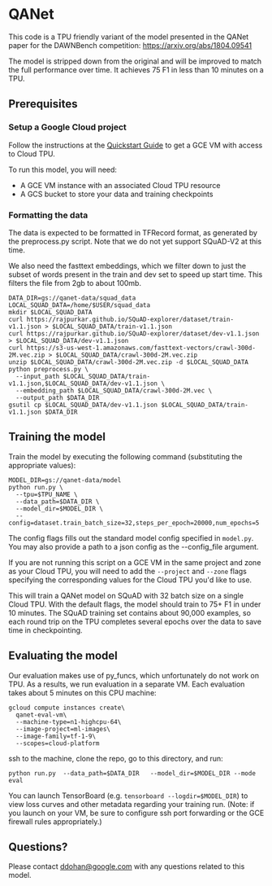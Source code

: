 # QANet

This code is a TPU friendly variant of the model presented in
the QANet paper for the DAWNBench competition: https://arxiv.org/abs/1804.09541

The model is stripped down from the original and will be improved to match the
full performance over time.  It achieves 75 F1 in less than 10 minutes on a TPU.


## Prerequisites

### Setup a Google Cloud project

Follow the instructions at the [Quickstart Guide](https://cloud.google.com/tpu/docs/quickstart)
to get a GCE VM with access to Cloud TPU.

To run this model, you will need:

* A GCE VM instance with an associated Cloud TPU resource
* A GCS bucket to store your data and training checkpoints

### Formatting the data

The data is expected to be formatted in TFRecord format, as generated by the preprocess.py script. Note that we do not yet support SQuAD-V2 at this time.

We also need the fasttext embeddings, which we filter down to just the subset of words present in the train and dev set to speed up start time.  This filters the file
from 2gb to about 100mb.

```
DATA_DIR=gs://qanet-data/squad_data
LOCAL_SQUAD_DATA=/home/$USER/squad_data
mkdir $LOCAL_SQUAD_DATA
curl https://rajpurkar.github.io/SQuAD-explorer/dataset/train-v1.1.json > $LOCAL_SQUAD_DATA/train-v1.1.json
curl https://rajpurkar.github.io/SQuAD-explorer/dataset/dev-v1.1.json > $LOCAL_SQUAD_DATA/dev-v1.1.json
curl https://s3-us-west-1.amazonaws.com/fasttext-vectors/crawl-300d-2M.vec.zip > $LOCAL_SQUAD_DATA/crawl-300d-2M.vec.zip
unzip $LOCAL_SQUAD_DATA/crawl-300d-2M.vec.zip -d $LOCAL_SQUAD_DATA
python preprocess.py \
  --input_path $LOCAL_SQUAD_DATA/train-v1.1.json,$LOCAL_SQUAD_DATA/dev-v1.1.json \
  --embedding_path $LOCAL_SQUAD_DATA/crawl-300d-2M.vec \
  --output_path $DATA_DIR
gsutil cp $LOCAL_SQUAD_DATA/dev-v1.1.json $LOCAL_SQUAD_DATA/train-v1.1.json $DATA_DIR
```


## Training the model

Train the model by executing the following command (substituting the appropriate
values):

```
MODEL_DIR=gs://qanet-data/model
python run.py \
  --tpu=$TPU_NAME \
  --data_path=$DATA_DIR \
  --model_dir=$MODEL_DIR \
  --config=dataset.train_batch_size=32,steps_per_epoch=20000,num_epochs=5
```

The config flags fills out the standard model config specified in `model.py`.
You may also provide a path to a json config as the --config_file argument.


If you are not running this script on a GCE VM in the same project and zone as
your Cloud TPU, you will need to add the `--project` and `--zone` flags
specifying the corresponding values for the Cloud TPU you'd like to use.


This will train a QANet model on SQuAD with 32 batch size on a
single Cloud TPU. With the default flags, the model should train to 75+ F1 in
under 10 minutes.  The SQuAD training set contains about 90,000 examples, so
each round trip on the TPU completes several epochs over the data to save time
in checkpointing.

## Evaluating the model

Our evaluation makes use of py_funcs, which unfortunately do not work on TPU.
As a results, we run evaluation in a separate VM.  Each evaluation takes about
5 minutes on this CPU machine:

```
gcloud compute instances create\
  qanet-eval-vm\
  --machine-type=n1-highcpu-64\
  --image-project=ml-images\
  --image-family=tf-1-9\
  --scopes=cloud-platform
```

ssh to the machine, clone the repo, go to this directory, and run:

```
python run.py  --data_path=$DATA_DIR   --model_dir=$MODEL_DIR --mode eval
```


You can launch TensorBoard (e.g. `tensorboard --logdir=$MODEL_DIR`) to view loss
curves and other metadata regarding your training run. (Note: if you launch
on your VM, be sure to configure ssh port forwarding or the GCE firewall rules
appropriately.)

## Questions?

Please contact ddohan@google.com with any questions related to this model.
